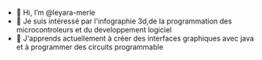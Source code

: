 - 👋 Hi, I’m @leyara-merle
- 👀 Je suis intéressé par l'infographie 3d,de la programmation des microcontroleurs et du developpement logiciel
- 🌱 J'apprends actuellement à créer des interfaces graphiques avec java et à programmer des circuits programmable
<!---
leyara-merle/leyara-merle is a ✨ special ✨ repository because its `README.md` (this file) appears on your GitHub profile.
You can click the Preview link to take a look at your changes.
--->
